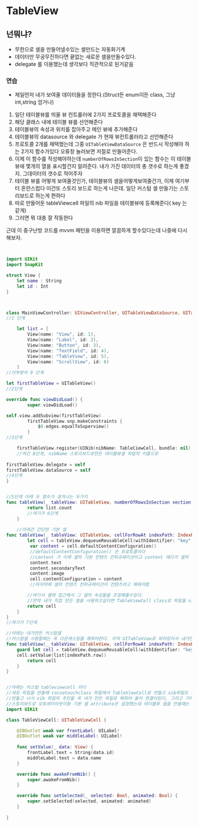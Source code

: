 # TableView

## 넌뭐냐?
* 무한으로 셀을 만들어낼수있는 셀만드는 자동화기계
* 데이터만 무궁무진하다면 끝없는 새로운 셀을만들수있다.
* delegate 를 이용했는데 생각보다 직관적으로 된거같음


### 연습

* 제일먼저 내가 보여줄 데이터들을 정한다.(Struct든 enum이든 class, 그냥 int,string 암거나)
1. 일단 테이블뷰를 띄울 뷰 컨트롤러에 2가지 프로토콜을 채택해준다
2. 해당 클래스 내에 테이블 뷰를 선언해준다
3. 테이블뷰의 속성과 위치를 잡아주고 메인 뷰에 추가해준다
4. 테이블뷰의 datasource 와 delegate 가 현재 뷰컨트롤러라고 선언해준다
5. 프로토콜 2개를 채택했는데 그중 `UITableViewDataSource` 은 반드시 작성해야 하는 2가지 함수가있다 오류창 눌러보면 저절로 만들어준다.
6. 이제 이 함수를 작성해야하는데 `numberOfRowsInSection`이 있는 함수는 이 테이블 뷰에 몇개의 열을 표시할건지 알려준다. 내가 가진 데이터의 총 갯수로 하는게 좋겠지. 그데이터의 갯수로 적어주자
7. 테이블 뷰를 어떻게 보여줄것인가, 테이블뷰의 셀을어떻게보여줄건가, 이제 여기부터 혼란스럽다 이건또 스토리 보드로 하는게 나은데. 일단 커스텀 셀 만들기는 스토리보드로 하는게 편하다
8. 따로 만들어둔 tableViewcell 파일의 nib 파일을 테이블뷰에 등록해준다( key 는 같게)
9. 그러면 뭐 대충 잘 작동한다

근데 이 중구난방 코드를 mvvm 패턴을 이용하면 깔끔하게 할수있다는데 나중에 다시 해보자.

```swift


import UIKit
import SnapKit

struct View {
    let name : String
    let id : Int
}



class MainViewController: UIViewController, UITableViewDataSource, UITableViewDelegate {
//1 단계

    let list = [
        View(name: "View", id: 1),
        View(name: "Label", id: 2),
        View(name: "Button", id: 3),
        View(name: "TextField", id: 4),
        View(name: "TableView", id: 5),
        View(name: "ScrollView", id: 6)
    ]
//이부분이 0 단계

let firstTableView = UITableView()
//2단계

override func viewDidLoad() {
        super.viewDidLoad()

self.view.addSubview(firstTableView)
        firstTableView.snp.makeConstraints {
            $0.edges.equalToSuperview()
        }
//3단계

    firstTableView.register(UINib(nibName: TableCiewCell, bundle: nil), forCellReuseIdentifier: "key")
    //여긴 8단계, nibName 스토리보드로만든 테이블뷰셀 파일의 이름으로
    
firstTableView.delegate = self
firstTableView.dataSource = self
//4단계
}


//5단계 아래 두 함수가 생겨나는 두가지
func tableView(_ tableView: UITableView, numberOfRowsInSection section: Int) -> Int {
        return list.count
        //여기가 6단계
    }
    
    //아래건 간단한 기본 셀 
func tableView(_ tableView: UITableView, cellForRowAt indexPath: IndexPath) -> UITableViewCell {
        let cell = tableView.dequeueReusableCell(withIdentifier: "key", for: indexPath)
         var content = cell.defaultContentConfiguration()
         //defaultContentConfiguration() 은 프로토콜이다
         //content 가 이제 셀의 기본 컨텐츠 컨피규레이션이고 content 에다가 셀의 속성을 정의해주면된다. 이미지, 문자열, 액세서리 뷰 3가지로 이루어진 형식
         content.text
         content.secondaryText
         content.image
         cell.contentConfiguration = content
         //마지막에 셀의 컨텐츠 컨피규레이션이 컨텐츠라고 해줘야함

        //여기서 셀에 접근해서 그 셀의 속성들을 조정해줄수있다.
        //만약 내가 직접 만든 셀을 사용하고싶다면 TableViewCell class로 파일을 nib 파일과 같이만들고 그 파일에 여러 메소드들을 집어넣어준다. 그렇게 그 메소드에 접근하고 셀에 표시할 정보들을 바꿔주면됨
        return cell
    }
}
//여기가 7단계

//아래는 내가만든 커스텀셀
//커스텀셀 사용할때는 꼭 다운캐스팅을 해줘야한다. 아직 UITableView로 되어있어서 내가만든 TableViewCell 로 안착시켜 줘야 그 셀을 이용가능,이거안하면 그냥 없던일이 되버린다.
func tableView(_ tableView: UITableView, cellForRowAt indexPath: IndexPath) -> UITableViewCell {
    guard let cell = tableView.dequeueReusableCell(withIdentifier: "key", for: indexPath) as? TableViewCell else { return UITableViewCell()}
    cell.setValue(list[indexPath.row])
        return cell
    }
}


//아래는 커스텀 tableviewcell 이다
//새로 파일을 만들때 cocoatouchclass 파일에서 TableViewCell로 만들고 xib파일도 같이 생성해줘야 스토리보드로 할수있음
//만들고 나서 xib 파일의 주인을 꼭 내가 만든 파일로 해줘야 둘이 연결이된다, 그리고 기타 다른 구성요소를 넣고나서 코드로 끌어올때 반드시 object 를 tableviewcell로 해줘야 한다.
//스토리보드로 오토레이아웃이랑 기본 셀 attribute은 설정했는데 테이블뷰 셀을 만들때는 이게 간단하고 편한거같음.
import UIKit

class TableViewCell: UITableViewCell {

    @IBOutlet weak var frontLabel: UILabel!
    @IBOutlet weak var middleLabel: UILabel!
    
    func setValue(_ data: View) {
        frontLabel.text = String(data.id)
        middleLabel.text = data.name
    }

    override func awakeFromNib() {
        super.awakeFromNib()  
    }

    override func setSelected(_ selected: Bool, animated: Bool) {
        super.setSelected(selected, animated: animated)
    }
    
}
```